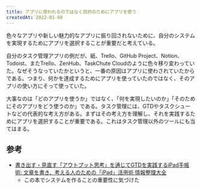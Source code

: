 ```yaml
---
title: アプリに使われるのではなく目的のためにアプリを使う
createdAt: 2022-01-08
---
```


色々なアプリや新しい魅力的なアプリに振り回されないために、自分のシステムを実現するためにアプリを選択することが重要だと考えている。

自分のタスク管理アプリの例だが、紙、Trello、GitHub Project、Notion、Todoist、またTrello、ZenHub、TaskChute Cloudのように色々移り変わっていた。なぜそうなっていたかというと、一番の原因はアプリに使わされていたからである。つまり、何かを達成するためにアプリを使っていたのではなく、そのアプリの使い方にそって使っていた。

大事なのは「どのアプリを使うか」ではなく、「何を実現したいのか」「そのためにそのアプリをどう使うのか」である。タスク管理には、GTDやタスクシュートなどの代表的な考え方がある。まずはその考え方を理解し、それを実践するためにアプリを選択することが重要である。これはタスク管理以外のツールにも当てはまる。

## 参考

- [書き出す・見直す「アウトプット思考」を通じてGTDを実践するiPad手帳術: 文章を書き、考える人のための「iPad」活用術 情報整理大全](https://www.amazon.co.jp/%E6%9B%B8%E3%81%8D%E5%87%BA%E3%81%99%E3%83%BB%E8%A6%8B%E7%9B%B4%E3%81%99%E3%80%8C%E3%82%A2%E3%82%A6%E3%83%88%E3%83%97%E3%83%83%E3%83%88%E6%80%9D%E8%80%83%E3%80%8D%E3%82%92%E9%80%9A%E3%81%98%E3%81%A6GTD%E3%82%92%E5%AE%9F%E8%B7%B5%E3%81%99%E3%82%8BiPad%E6%89%8B%E5%B8%B3%E8%A1%93-%E6%96%87%E7%AB%A0%E3%82%92%E6%9B%B8%E3%81%8D%E3%80%81%E8%80%83%E3%81%88%E3%82%8B%E4%BA%BA%E3%81%AE%E3%81%9F%E3%82%81%E3%81%AE%E3%80%8CiPad%E3%80%8D%E6%B4%BB%E7%94%A8%E8%A1%93-%E6%83%85%E5%A0%B1%E6%95%B4%E7%90%86%E5%A4%A7%E5%85%A8-yoshinon-%E6%83%85%E5%A0%B1%E7%AE%A1%E7%90%86LOG-ebook/dp/B09MWG9F3Y/ref=sr_1_6?__mk_ja_JP=%E3%82%AB%E3%82%BF%E3%82%AB%E3%83%8A&keywords=gtd&qid=1641605612&s=books&sr=1-6)
  - この本でシステムを作ることの重要性に気づけた
